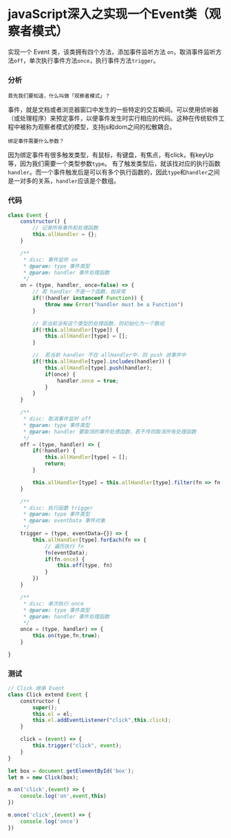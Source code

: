 # javaScript深入之实现一个Event类（观察者模式）

实现一个 Event 类，该类拥有四个方法，添加事件监听方法 `on`，取消事件监听方法`off`，单次执行事件方法`once`，执行事件方法`trigger`。

### 分析

    首先我们要知道，什么叫做「观察者模式」？

 事件，就是文档或者浏览器窗口中发生的一些特定的交互瞬间。可以使用侦听器（或处理程序）来预定事件，以便事件发生时实行相应的代码。这种在传统软件工程中被称为观察者模式的模型，支持js和dom之间的松散耦合。

    绑定事件需要什么参数？
因为绑定事件有很多触发类型，有鼠标，有键盘，有焦点，有click，有keyUp等，因为我们需要一个类型参数`type`。
有了触发类型后，就该找对应的执行函数`handler`。而一个事件触发后是可以有多个执行函数的，因此`type`和`handler`之间是一对多的关系，`handler`应该是个数组。

###  代码
```javaScript
class Event {
    constructor() {
        // 记录所有事件和处理函数
        this.allHandler = {};
    }

    /**
     * disc: 事件监听 on
     * @param: type 事件类型
     * @param: handler 事件处理函数
     */
    on = (type, handler, once=false) => {
        // 若 handler 不是一个函数，抛异常
        if(!(handler instanceof Function)) {
            throw new Error("handler must be a Function")
        }

        // 若当前没有这个类型的处理函数，则初始化为一个数组
        if(!this.allHandler[type]) {
            this.allHandler[type] = [];
        }

        //  若当前 handler 不在 allHandler中，则 push 进事件中
        if(!this.allHandle[type].includes(handler)) {
            this.allHandle[type].push(handler);
            if(once) {
                handler.once = true;
            }
        }
    }

    /**
     * disc: 取消事件监听 off
     * @param: type 事件类型
     * @param: handler 要取消的事件处理函数，若不传则取消所有处理函数
     */
    off = (type, handler) => {
        if(!handler) {
            this.allHandler[type] = [];
            return;
        }

        this.allHandler[type] = this.allHandler[type].filter(fn => fn !== handler);
    }

    /**
     * disc: 执行函数 trigger
     * @param: type 事件类型
     * @param: eventData 事件对象
     */
    trigger = (type, eventData={}) => {
        this.allHandler[type].forEach(fn => {
            // 遍历执行 fn
            fn(eventData);
            if(fn.once) {
                this.off(type, fn)
            }
        })
    }

    /**
     * disc: 单次执行 once
     * @param: type 事件类型
     * @param: handler 事件处理函数
     */
    once = (type, handler) => {
        this.on(type,fn,true);
    }

}
```

### 测试
```javascript
// Click 继承 Event
class Click extend Event {
    constructor {
        super();
        this.el = el;
        this.el.addEventListener("click",this.click);
    }

    click = (event) => {
        this.trigger("click", event);
    }
}

let box = document.getElementById('box');
let m = new Click(box);

m.on('click',(event) => {
    console.log('on',event,this)
})

m.once('click',(event) => {
    console.log('once')
})

```

